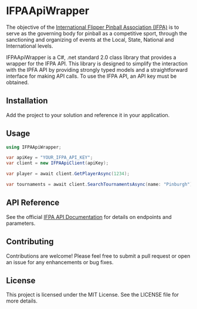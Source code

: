 # IFPAApiWrapper

The objective of the [International Flipper Pinball Association (IFPA)](https://www.ifpapinball.com/) is to serve as the governing body for pinball as a competitive sport, through the sanctioning and organizing of events at the Local, State, National and International levels.

IFPAApiWrapper is a C#, .net standard 2.0 class library that provides a wrapper for the IFPA API. This library is designed to simplify the interaction with the IPFA API by providing strongly typed models and a straightforward interface for making API calls. To use the IFPA API, an API key must be obtained.

## Installation
Add the project to your solution and reference it in your application.

## Usage
```csharp
using IFPAApiWrapper;

var apiKey = "YOUR_IFPA_API_KEY";
var client = new IFPAApiClient(apiKey);

var player = await client.GetPlayerAsync(1234);

var tournaments = await client.SearchTournamentsAsync(name: "Pinburgh");
```

## API Reference
See the official [IFPA API Documentation](https://www.ifpapinball.com/api/documentation/) for details on endpoints and parameters.

## Contributing

Contributions are welcome! Please feel free to submit a pull request or open an issue for any enhancements or bug fixes.

## License

This project is licensed under the MIT License. See the LICENSE file for more details.